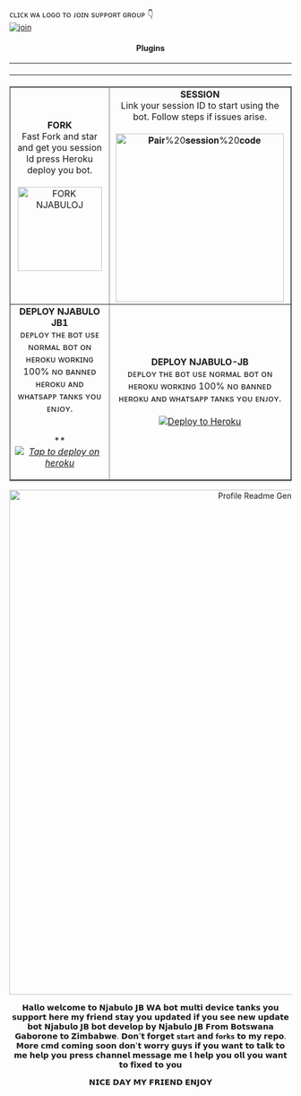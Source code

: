 




























































































































ᴄʟɪᴄᴋ ᴡᴀ ʟᴏɢᴏ ᴛᴏ ᴊᴏɪɴ sᴜᴘᴘᴏʀᴛ ɢʀᴏᴜᴘ 👇 
<br> [![join](https://github.com/Alien-alfa/PublicBot/blob/main/wlogo.svg.png)](https://whatsapp.com/channel/0029VarYP5iAInPtfQ8fRb2T)
  <div align="center"  >
<h4 align="center">Plugins</h1>

---

  </a>
  <hr style="margin-top: 20px; margin-bottom: 20px;"/>
</div>

<table align="center" cellpadding="10" border="1">
  <tr>
    <td align="center">
      <b>FORK</b><br>
      Fast Fork and star and get you session ld press Heroku deploy you bot.
      <br><br>
      <a href="https://github.com/NjabuloJ/Njabulo-Jb/fork">
        <img src="https://img.shields.io/badge/FORK-purple" alt="FORK NJABULOJ" width="150">
      </a>
    </td>
    <td align="center">
      <b>SESSION</b><br>
      Link your session ID to start using the bot. Follow steps if issues arise.
      <br><br>
      <a href="https://pair-session.onrender.com/">
        <img src="https://img.shields.io/badge/Pair%20session%20code-white" alt="𝐏𝐚𝐢𝐫%20𝐬𝐞𝐬𝐬𝐢𝐨𝐧%20𝐜𝐨𝐝𝐞" width="300">
      </a>
    </td>
  </tr>
  <tr>
    <td align="center">
      <b>DEPLOY NJABULO JB1</b><br>
      ᴅᴇᴘʟᴏʏ ᴛʜᴇ ʙᴏᴛ ᴜsᴇ ɴᴏʀᴍᴀʟ ʙᴏᴛ ᴏɴ ʜᴇʀᴏᴋᴜ ᴡᴏʀᴋɪɴɢ 100% ɴᴏ ʙᴀɴɴᴇᴅ ʜᴇʀᴏᴋᴜ ᴀɴᴅ ᴡʜᴀᴛsᴀᴘᴘ ᴛᴀɴᴋs ʏᴏᴜ ᴇɴᴊᴏʏ.
      <br><br>
       
 ***[![Tap to deploy on heroku](https://www.herokucdn.com/deploy/button.svg)](https://njabulo-ten.vercel.app/)*
      </a>
    </td>
    <td align="center">
      <b>DEPLOY NJABULO-JB</b><br>
      ᴅᴇᴘʟᴏʏ ᴛʜᴇ ʙᴏᴛ ᴜsᴇ ɴᴏʀᴍᴀʟ ʙᴏᴛ ᴏɴ ʜᴇʀᴏᴋᴜ ᴡᴏʀᴋɪɴɢ 100% ɴᴏ ʙᴀɴɴᴇᴅ ʜᴇʀᴏᴋᴜ ᴀɴᴅ ᴡʜᴀᴛsᴀᴘᴘ ᴛᴀɴᴋs ʏᴏᴜ ᴇɴᴊᴏʏ.
      <br><br>
      <a href="https://dashboard.heroku.com/new?button-url=https://njabulo-ten.vercel.app/ &template=https://njabulo-ten.vercel.app">
        <img src="https://www.herokucdn.com/deploy/button.svg" alt="Deploy to Heroku">
      </a>
    </td>
  </tr>
</table>


<div align="center" id="top">
  <img src="https://profile-readme-generator.com/assets/app.png" width="900" alt="Profile Readme Generator" />

𝗛𝗮𝗹𝗹𝗼 𝘄𝗲𝗹𝗰𝗼𝗺𝗲 𝘁𝗼 𝗡𝗷𝗮𝗯𝘂𝗹𝗼 𝗝𝗕 𝗪𝗔 𝗯𝗼𝘁 𝗺𝘂𝗹𝘁𝗶 𝗱𝗲𝘃𝗶𝗰𝗲 𝘁𝗮𝗻𝗸𝘀 𝘆𝗼𝘂 𝘀𝘂𝗽𝗽𝗼𝗿𝘁 𝗵𝗲𝗿𝗲 𝗺𝘆 𝗳𝗿𝗶𝗲𝗻𝗱 𝘀𝘁𝗮𝘆 𝘆𝗼𝘂 𝘂𝗽𝗱𝗮𝘁𝗲𝗱 𝗶𝗳 𝘆𝗼𝘂 𝘀𝗲𝗲 𝗻𝗲𝘄 𝘂𝗽𝗱𝗮𝘁𝗲 𝗯𝗼𝘁 𝗡𝗷𝗮𝗯𝘂𝗹𝗼 𝗝𝗕 𝗯𝗼𝘁 𝗱𝗲𝘃𝗲𝗹𝗼𝗽 𝗯𝘆 𝗡𝗷𝗮𝗯𝘂𝗹𝗼 𝗝𝗕 𝗙𝗿𝗼𝗺 𝗕𝗼𝘁𝘀𝘄𝗮𝗻𝗮 𝗚𝗮𝗯𝗼𝗿𝗼𝗻𝗲 𝘁𝗼 𝗭𝗶𝗺𝗯𝗮𝗯𝘄𝗲. 𝗗𝗼𝗻'𝘁 𝗳𝗼𝗿𝗴𝗲𝘁 `𝘀𝘁𝗮𝗿𝘁` 𝗮𝗻𝗱 `𝗳𝗼𝗿𝗸𝘀` 𝘁𝗼 𝗺𝘆 𝗿𝗲𝗽𝗼. 𝗠𝗼𝗿𝗲 𝗰𝗺𝗱 𝗰𝗼𝗺𝗶𝗻𝗴 𝘀𝗼𝗼𝗻 𝗱𝗼𝗻'𝘁 𝘄𝗼𝗿𝗿𝘆 𝗴𝘂𝘆𝘀 𝗶𝗳 𝘆𝗼𝘂 𝘄𝗮𝗻𝘁 𝘁𝗼 𝘁𝗮𝗹𝗸 𝘁𝗼 𝗺𝗲 𝗵𝗲𝗹𝗽 𝘆𝗼𝘂 𝗽𝗿𝗲𝘀𝘀 𝗰𝗵𝗮𝗻𝗻𝗲𝗹 𝗺𝗲𝘀𝘀𝗮𝗴𝗲 𝗺𝗲 𝗹 𝗵𝗲𝗹𝗽 𝘆𝗼𝘂 𝗼𝗹𝗹 𝘆𝗼𝘂 𝘄𝗮𝗻𝘁 𝘁𝗼 𝗳𝗶𝘅𝗲𝗱 𝘁𝗼 𝘆𝗼𝘂 

𝗡𝗜𝗖𝗘 𝗗𝗔𝗬 𝗠𝗬 𝗙𝗥𝗜𝗘𝗡𝗗 𝗘𝗡𝗝𝗢𝗬
